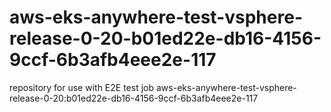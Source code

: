 # aws-eks-anywhere-test-vsphere-release-0-20-b01ed22e-db16-4156-9ccf-6b3afb4eee2e-117
repository for use with E2E test job aws-eks-anywhere-test-vsphere-release-0-20:b01ed22e-db16-4156-9ccf-6b3afb4eee2e-117
